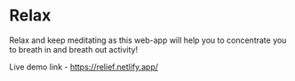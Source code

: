 # Relax

Relax and keep meditating as this web-app will help you to concentrate you to breath in and breath out activity!

Live demo link - https://relief.netlify.app/
